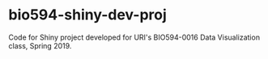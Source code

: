 # bio594-shiny-dev-proj
Code for Shiny project developed for URI's BIO594-0016 Data Visualization class, Spring 2019.
